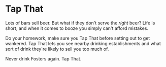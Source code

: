 Tap That
========

Lots of bars sell beer. But what if they don't serve the _right_ beer? Life is short, and when it comes to booze you simply can't afford mistakes.

Do your homework, make sure you Tap That before setting out to get wankered. Tap That lets you see nearby drinking establishments and what sort of drink they're likely to sell you too much of.

Never drink Fosters again. Tap That.
